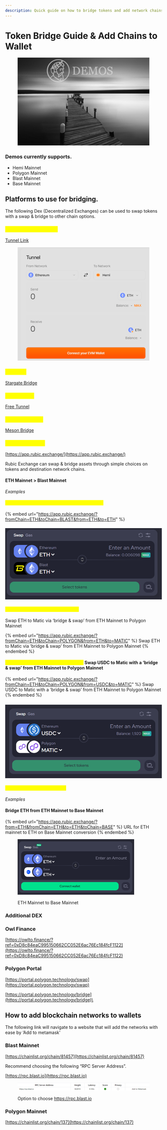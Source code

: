 ```yaml
---
description: Quick guide on how to bridge tokens and add network chains
---
```


# Token Bridge Guide & Add Chains to Wallet

<figure><img src="../.gitbook/assets/Bridge.png" alt=""><figcaption></figcaption></figure>

### Demos currently supports.

* Hemi Mainnet
* Polygon Mainnet
* Blast Mainnet
* Base Mainnet

## **Platforms to use for bridging.**

The following Dex (Decentralized Exchanges) can be used to swap tokens with a swap & bridge to other chain options.

### <mark style="color:yellow;">Hemi Mainnet Tunnel</mark>

[Tunnel Link](https://app.hemi.xyz/en/tunnel/?networkType=mainnet)

<figure><img src="../.gitbook/assets/image (20).png" alt=""><figcaption></figcaption></figure>

### <mark style="color:yellow;">Stargate</mark>

[Stargate Bridge](https://stargate.finance/bridge?srcChain=ethereum\&dstChain=hemi)

### <mark style="color:yellow;">Free Tunnel</mark>

[Free Tunnel](https://tunnel.free.tech/)

### <mark style="color:yellow;">Meson Finance</mark>

[Meson Bridge](https://meson.fi/swap)

### <mark style="color:yellow;">Rubic Exchange</mark>

[https://app.rubic.exchange/](https://app.rubic.exchange/)

Rubic Exchange can swap & bridge assets through simple choices on tokens and destination network chains.

#### **ETH Mainnet > Blast Mainnet**

_Examples_

#### <mark style="color:yellow;">**Bridge ETH from ETH Mainnet to Blast Mainnet**</mark>

{% embed url="https://app.rubic.exchange/?fromChain=ETH&toChain=BLAST&from=ETH&to=ETH" %}

#### ![](<../.gitbook/assets/image (1) (1) (1) (1).png>)

#### <mark style="color:yellow;">**ETH > Matic token \[Swap & Bridge]**</mark>

Swap ETH to Matic via ‘bridge & swap’ from ETH Mainnet to Polygon Mainnet

{% embed url="https://app.rubic.exchange/?fromChain=ETH&toChain=POLYGON&from=ETH&to=MATIC" %}
Swap ETH to Matic via ‘bridge & swap’ from ETH Mainnet to Polygon Mainnet
{% endembed %}

#### <mark style="color:yellow;">**USDC > Matic Token \[Swap & Bridge]**</mark> Swap USDC to Matic with a ‘bridge & swap’ from ETH Mainnet to Polygon Mainnet

{% embed url="https://app.rubic.exchange/?fromChain=ETH&toChain=POLYGON&from=USDC&to=MATIC" %}
Swap USDC to Matic with a ‘bridge & swap’ from ETH Mainnet to Polygon Mainnet
{% endembed %}

### ![](<../.gitbook/assets/image (2) (1) (1) (1).png>)

#### <mark style="color:yellow;">**ETH Mainnet > Base Mainnet**</mark>

_Examples_

#### **Bridge ETH from ETH Mainnet to Base Mainnet**

{% embed url="https://app.rubic.exchange/?from=ETH&fromChain=ETH&to=ETH&toChain=BASE" %}
URL for ETH mainnet to ETH on Base Mainnet conversion
{% endembed %}

<div align="left"><figure><img src="../.gitbook/assets/image (4) (1) (1).png" alt="" width="375"><figcaption><p>ETH Mainnet to Base Mainnet</p></figcaption></figure></div>

### Additional DEX

### **Owl Finance**

[https://owlto.finance/?ref=0xD8c84eaC995150662CC052E6ac76Ec184fcF1122](https://owlto.finance/?ref=0xD8c84eaC995150662CC052E6ac76Ec184fcF1122)

### **Polygon Portal**

[https://portal.polygon.technology/swap](https://portal.polygon.technology/swap)

[https://portal.polygon.technology/bridge](https://portal.polygon.technology/bridge)\


## How to add blockchain networks to wallets

The following link will navigate to a website that will add the networks with ease by ‘Add to metamask'

### Blast Mainnet

[https://chainlist.org/chain/81457](https://chainlist.org/chain/81457)

Recommend choosing the following “RPC Server Address”.

[https://rpc.blast.io](https://rpc.blast.io)

<figure><img src="../.gitbook/assets/image (2) (1) (1).png" alt=""><figcaption><p>Option to choose <a href="https://rpc.blast.io">https://rpc.blast.io</a></p></figcaption></figure>

### Polygon Mainnet

[https://chainlist.org/chain/137](https://chainlist.org/chain/137)

